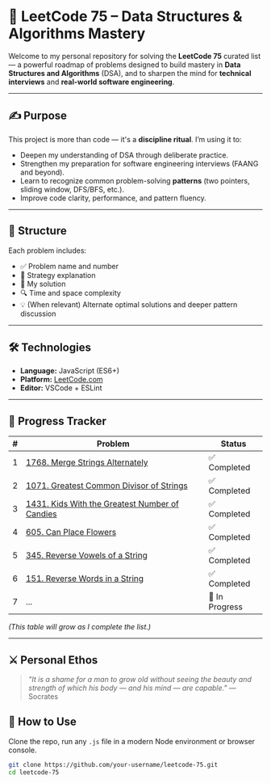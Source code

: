 # 🧠 LeetCode 75 – Data Structures & Algorithms Mastery

Welcome to my personal repository for solving the **LeetCode 75** curated list — a powerful roadmap of problems designed to build mastery in **Data Structures and Algorithms** (DSA), and to sharpen the mind for **technical interviews** and **real-world software engineering**.

---

## ✍️ Purpose

This project is more than code — it's a **discipline ritual**. I’m using it to:

- Deepen my understanding of DSA through deliberate practice.
- Strengthen my preparation for software engineering interviews (FAANG and beyond).
- Learn to recognize common problem-solving **patterns** (two pointers, sliding window, DFS/BFS, etc.).
- Improve code clarity, performance, and pattern fluency.

---

## 📘 Structure

Each problem includes:
- ✅ Problem name and number
- 🧠 Strategy explanation
- 🧪 My solution
- 🔍 Time and space complexity
- 💡 (When relevant) Alternate optimal solutions and deeper pattern discussion

---

## 🛠 Technologies

- **Language:** JavaScript (ES6+)
- **Platform:** [LeetCode.com](https://leetcode.com/problemset/all/)
- **Editor:** VSCode + ESLint

---

## 🏁 Progress Tracker

| # | Problem | Status |
|--:|---------|--------|
| 1 | [1768. Merge Strings Alternately](https://leetcode.com/problems/merge-strings-alternately) | ✅ Completed |
| 2 | [1071. Greatest Common Divisor of Strings](https://leetcode.com/problems/greatest-common-divisor-of-strings) | ✅ Completed |
| 3 | [1431. Kids With the Greatest Number of Candies](https://leetcode.com/problems/kids-with-the-greatest-number-of-candies) | ✅ Completed |
| 4 | [605. Can Place Flowers](https://leetcode.com/problems/can-place-flowers) | ✅ Completed |
| 5 | [345. Reverse Vowels of a String](https://leetcode.com/problems/reverse-vowels-of-a-string) | ✅ Completed |
| 6 | [151. Reverse Words in a String](https://leetcode.com/problems/reverse-words-in-a-string) | ✅ Completed |
| 7 | ... | 🚧 In Progress |

_(This table will grow as I complete the list.)_

---

## ⚔️ Personal Ethos

> *"It is a shame for a man to grow old without seeing the beauty and strength of which his body — and his mind — are capable."* — Socrates


## 🚀 How to Use

Clone the repo, run any `.js` file in a modern Node environment or browser console.

```bash
git clone https://github.com/your-username/leetcode-75.git
cd leetcode-75
